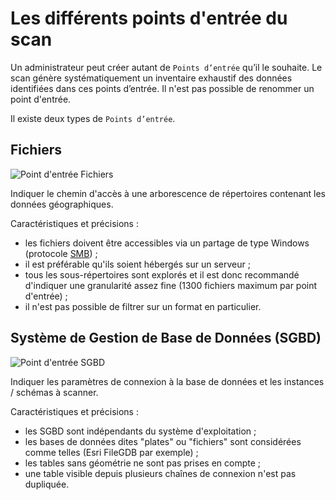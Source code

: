 # Les différents points d'entrée du scan

Un administrateur peut créer autant de `Points d’entrée` qu’il le souhaite. Le scan génère systématiquement un inventaire exhaustif des données identifiées dans ces points d’entrée. Il n'est pas possible de renommer un point d'entrée.

Il existe deux types de `Points d’entrée`.

## Fichiers <i class="fa fa-folder-open"></i>

![Point d'entrée Fichiers](/images/scanFME_new_files_btn.png "Sélecteur de type de point d'entrée - Arborescence de fichiers")

Indiquer le chemin d'accès à une  arborescence de répertoires contenant les données géographiques.

Caractéristiques et précisions :
* les fichiers doivent être accessibles via un partage de type Windows (protocole [SMB](https://fr.wikipedia.org/wiki/Server_Message_Block)) ;
* il est préférable qu'ils soient hébergés sur un serveur ;
* tous les sous-répertoires sont explorés et il est donc recommandé d'indiquer une granularité assez fine (1300 fichiers maximum par point d'entrée) ;
* il n'est pas possible de filtrer sur un format en particulier.

## Système de Gestion de Base de Données (SGBD) <i class="fa fa-database"></i>

![Point d'entrée SGBD](/images/scanFME_new_DB_btn.png "Sélecteur de type de point d'entrée - Base de données")

Indiquer les paramètres de connexion à la base de données et les instances / schémas à scanner.

Caractéristiques et précisions :
* les SGBD sont indépendants du système d'exploitation ;
* les bases de données dites "plates" ou "fichiers" sont considérées comme telles (Esri FileGDB par exemple) ;
* les tables sans géométrie ne sont pas prises en compte ;
* une table visible depuis plusieurs chaînes de connexion n'est pas dupliquée.

